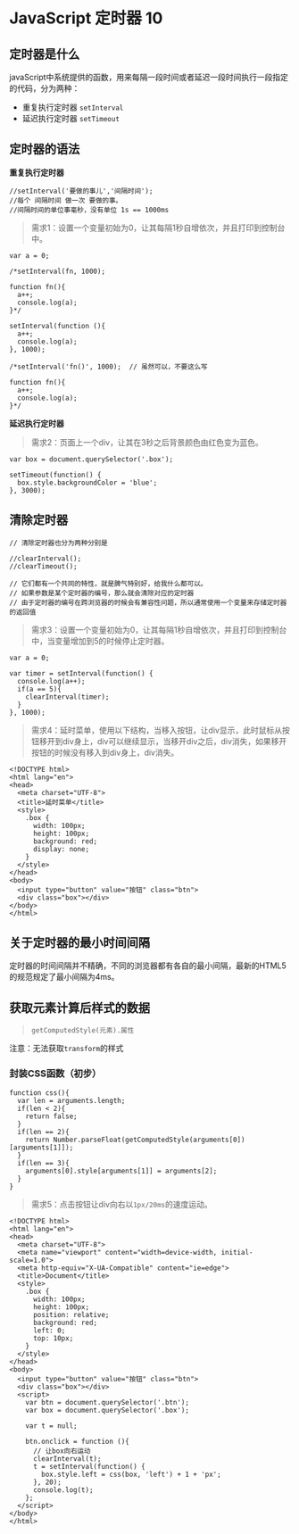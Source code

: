 
# JavaScript 定时器 10

## 定时器是什么

javaScript中系统提供的函数，用来每隔一段时间或者延迟一段时间执行一段指定的代码，分为两种：

- 重复执行定时器 `setInterval`
- 延迟执行定时器 `setTimeout`


## 定时器的语法

**重复执行定时器**

```
//setInterval('要做的事儿','间隔时间');
//每个 间隔时间 做一次 要做的事。
//间隔时间的单位事毫秒，没有单位 1s == 1000ms
```

> 需求1：设置一个变量初始为0，让其每隔1秒自增依次，并且打印到控制台中。

```
var a = 0;

/*setInterval(fn, 1000);

function fn(){
  a++;
  console.log(a);
}*/

setInterval(function (){
  a++;
  console.log(a);
}, 1000);

/*setInterval('fn()', 1000);  // 虽然可以，不要这么写

function fn(){
  a++;
  console.log(a);
}*/
```

**延迟执行定时器**

> 需求2：页面上一个div，让其在3秒之后背景颜色由红色变为蓝色。

```
var box = document.querySelector('.box');

setTimeout(function() {
  box.style.backgroundColor = 'blue';
}, 3000);
```

## 清除定时器

```
// 清除定时器也分为两种分别是

//clearInterval();
//clearTimeout();

// 它们都有一个共同的特性，就是脾气特别好，给我什么都可以。
// 如果参数是某个定时器的编号，那么就会清除对应的定时器
// 由于定时器的编号在跨浏览器的时候会有兼容性问题，所以通常使用一个变量来存储定时器的返回值
```

> 需求3：设置一个变量初始为0，让其每隔1秒自增依次，并且打印到控制台中，当变量增加到5的时候停止定时器。

```
var a = 0;

var timer = setInterval(function() {
  console.log(a++);
  if(a == 5){
    clearInterval(timer);
  }
}, 1000);
```
> 需求4：延时菜单，使用以下结构，当移入按钮，让div显示，此时鼠标从按钮移开到div身上，div可以继续显示，当移开div之后，div消失，如果移开按钮的时候没有移入到div身上，div消失。

```
<!DOCTYPE html>
<html lang="en">
<head>
  <meta charset="UTF-8">
  <title>延时菜单</title>
  <style>
    .box {
      width: 100px;
      height: 100px;
      background: red;
      display: none;
    }
  </style>
</head>
<body>
  <input type="button" value="按钮" class="btn">
  <div class="box"></div>
</body>
</html>
```

## 关于定时器的最小时间间隔

定时器的时间间隔并不精确，不同的浏览器都有各自的最小间隔，最新的HTML5的规范规定了最小间隔为4ms。

## 获取元素计算后样式的数据

> `getComputedStyle(元素).属性`

注意：无法获取`transform`的样式

### 封装CSS函数（初步）

```
function css(){
  var len = arguments.length;
  if(len < 2){
    return false;
  }
  if(len == 2){
    return Number.parseFloat(getComputedStyle(arguments[0])[arguments[1]]);
  }
  if(len == 3){
    arguments[0].style[arguments[1]] = arguments[2];
  }
}
```

> 需求5：点击按钮让div向右以`1px/20ms`的速度运动。

```
<!DOCTYPE html>
<html lang="en">
<head>
  <meta charset="UTF-8">
  <meta name="viewport" content="width=device-width, initial-scale=1.0">
  <meta http-equiv="X-UA-Compatible" content="ie=edge">
  <title>Document</title>
  <style>
    .box {
      width: 100px;
      height: 100px;
      position: relative;
      background: red;
      left: 0;
      top: 10px;
    }
  </style>
</head>
<body>
  <input type="button" value="按钮" class="btn">
  <div class="box"></div>
  <script>
    var btn = document.querySelector('.btn');
    var box = document.querySelector('.box');

    var t = null;

    btn.onclick = function (){
      // 让box向右运动
      clearInterval(t);
      t = setInterval(function() {
        box.style.left = css(box, 'left') + 1 + 'px';
      }, 20);
      console.log(t);
    };
  </script>
</body>
</html>
```
